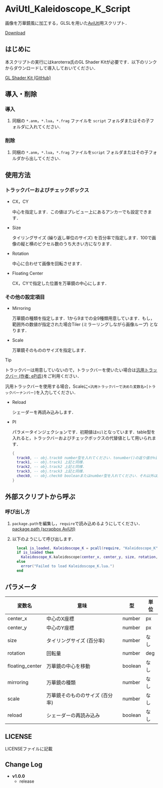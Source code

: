 # AviUtl_Kaleidoscope_K_Script

画像を万華鏡風に加工する，GLSLを用いた[AviUtl](http://spring-fragrance.mints.ne.jp/aviutl/)用スクリプト．

[Download](https://github.com/korarei/AviUtl_Kaleidoscope_K_Script/releases)


## はじめに

本スクリプトの実行にはkaroterra氏のGL Shader Kitが必要です．以下のリンクからダウンロードして導入しておいてください．

[GL Shader Kit (GitHub)](https://github.com/karoterra/aviutl-GLShaderKit)


## 導入・削除

### 導入

1. 同梱の `*.anm`，`*.lua`，`*.frag` ファイルを `script` フォルダまたはその子フォルダに入れてください．

### 削除

1. 同梱の `*.anm`，`*.lua`，`*.frag` ファイルを`script` フォルダまたはその子フォルダから出してください．


## 使用方法

### トラックバーおよびチェックボックス

- CX，CY

  中心を指定します．この値はプレビュー上にあるアンカーでも設定できます．

- Size

  タイリングサイズ (繰り返し単位のサイズ) を百分率で指定します．100で画像の縦と横のピクセル数のうち大きい方になります．

- Rotation

  中心に合わせて画像を回転させます．

- Floating Center

  CX，CYで指定した位置を万華鏡の中心にします．


### その他の設定項目

- Mirroring

  万華鏡の種類を指定します．1から9までの全9種類用意しています．もし，範囲外の数値が指定された場合Tiler (ミラーリングしながら画像ループ) となります．

- Scale

  万華鏡そのもののサイズを指定します．
  
> [!TIP]
> トラックバーは用意していないので，トラックバーを使いたい場合は[汎用トラックバー (作者: ePi氏)](https://ux.getuploader.com/ePi/)をご利用ください．
>
> 汎用トラックバーを使用する場合，Scaleに`<汎用トラックバーで決めた変数名>[トラックバーナンバー]`を入力してください．

- Reload

  シェーダーを再読み込みします．

- PI

  パラメータインジェクションです．初期値は`nil`となっています．table型を入れると，トラックバーおよびチェックボックスの代替値として用いられます．

  ```lua
  {
    track0, -- obj.track0 number型を入れてください．tonumber()の返り値がnilの場合，無視されます．
    track1, -- obj.track1 上記と同様．
    track2, -- obj.track2 上記と同様．
    track3, -- obj.track3 上記と同様．
    check0, -- obj.check0 booleanまたはnumber型を入れてください．それ以外は無視されます．number型の場合，1はtrue，0はfalseになります．
  }
  ```


## 外部スクリプトから呼ぶ

### 呼び出し方
1.  `package.path`を編集し，`require`で読み込めるようにしてください．[package.path (scrapbox AviUtl)](https://scrapbox.io/aviutl/package.path)

2.  以下のようにして呼び出します．

    ```lua
      local is_loaded, Kaleidoscope_K = pcall(require, "Kaleidoscope_K")
      if is_loaded then
        Kaleidoscope_K.kaleidoscope(center_x, center_y, size, rotation, floating_center, mirroring, scale, reload)
      else
        error("Failed to load Kaleidoscope_K.lua.")
      end
    ```


## パラメータ
| 変数名           | 意味                            | 型      | 単位  |
|------------------|---------------------------------|---------|-------|
| center_x         | 中心のX座標                     | number  | px    |
| center_y         | 中心のY座標                     | number  | px    |
| size             | タイリングサイズ (百分率)       | number  | なし  |
| rotation         | 回転量                          | number  | deg   |
| floating_center  | 万華鏡の中心を移動              | boolean | なし  |
| mirroring        | 万華鏡の種類                    | number  | なし  |
| scale            | 万華鏡そのもののサイズ (百分率) | number  | なし  |
| reload           | シェーダーの再読み込み          | boolean | なし  |


## LICENSE
LICENSEファイルに記載


## Change Log
- **v1.0.0**
  - release
